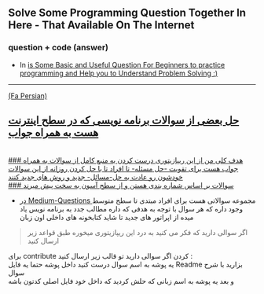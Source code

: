 ## Solve Some Programming Question Together In Here - That Available On The Internet
### question + code (answer)

- In <a href='./Medium-Questions' >   is Some Basic and Useful Question For Beginners to practice programming and Help you to Understand Problem Solving :) 



-------

(Fa Persian)
## حل بعضی از سوالات برنامه نویسی که در سطح اینترنت هست به همراه جواب
<br>
### هدف کلی من از این ریپازیتوری درست کردن یه منبع کامل از سوالات به همراه جواب هست برای تقویت -حل مسئله- تا افراد تا با حل کردن روزانه از این سوالات خودشون رو عادت به حل-مسائل- جدید و روش های جدید کنند
 <br>
### سوالات بر اساس شماره بندی هستن و از سطح آسون به سخت پیش میرند
<br>
 
- در  <a href='./Medium-Questions' >Medium-Questions </a> مجموعه سوالاتی هست برای افراد مبتدی تا سطح متوسط وجود داره که هر سوال با توجه به هدفی که داره مطالب جدد  به برنامه نویس یاد میده از اپراتور های جدید تا شاید کتابخونه های داخلی اون زبان  


 > اگر سوالی دارید که فکر می کنید به درد این ریپازیتوری میخوره طبق قواعد زیر ارسال کنید 


برای contribute کردن اگر سوالی دارید تو قالب زیر ارسال کنید :
<br>
یه پوشه به اسم سوال درست کنید داخل پوشه حتما یه فایل Readme  بزارید با شرح سوال 
<br> 
و بعد یه پوشه به اسم زبانی که حلش کردید که داخل خود فایل اصلی کدتون باشه 
